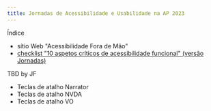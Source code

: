 ```yaml
---
title: Jornadas de Acessibilidade e Usabilidade na AP 2023
---
```


Índice

- sítio Web "Acessibilidade Fora de Mão"
- [checklist "10 aspetos críticos de acessibilidade funcional" (versão Jornadas)](checklist-10aspetos.html)

TBD by JF

- Teclas de atalho Narrator
- Teclas de atalho NVDA
- Teclas de atalho VO
